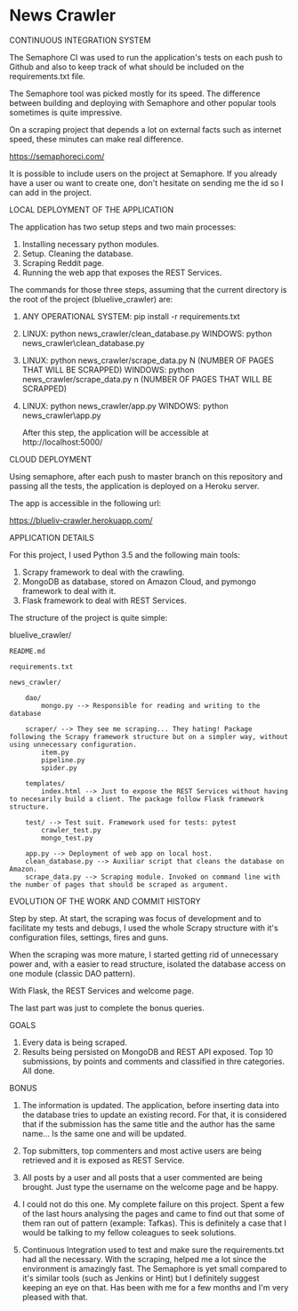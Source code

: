 # News Crawler


CONTINUOUS INTEGRATION SYSTEM

The Semaphore CI was used to run the application's tests on each push to Github
and also to keep track of what should be included on the requirements.txt file.

The Semaphore tool was picked mostly for its speed. The difference between building
and deploying with Semaphore and other popular tools sometimes is quite impressive.

On a scraping project that depends a lot on external facts such as internet speed,
these minutes can make real difference.

https://semaphoreci.com/

It is possible to include users on the project at Semaphore. If you already have
a user ou want to create one, don't hesitate on sending me the id so I can add
in the project.


LOCAL DEPLOYMENT OF THE APPLICATION

The application has two setup steps and two main processes:

1) Installing necessary python modules.
2) Setup. Cleaning the database.
3) Scraping Reddit page.
4) Running the web app that exposes the REST Services.

The commands for those three steps, assuming that the current
directory is the root of the project (bluelive_crawler) are:

1)
	ANY OPERATIONAL SYSTEM: pip install -r requirements.txt
	
2) 
	LINUX: python news_crawler/clean_database.py
	WINDOWS: python news_crawler\clean_database.py
	
3)
	LINUX: python news_crawler/scrape_data.py N (NUMBER OF PAGES THAT WILL BE SCRAPPED)
	WINDOWS: python news_crawler/scrape_data.py n (NUMBER OF PAGES THAT WILL BE SCRAPPED)
	
4)
	LINUX: python news_crawler/app.py
	WINDOWS: python news_crawler\app.py
	
	After this step, the application will be accessible at http://localhost:5000/
	

CLOUD DEPLOYMENT

Using semaphore, after each push to master branch on this repository and passing all the
tests, the application is deployed on a Heroku server.

The app is accessible in the following url:

https://blueliv-crawler.herokuapp.com/


APPLICATION DETAILS

For this project, I used Python 3.5 and the following main tools:

1) Scrapy framework to deal with the crawling. 
2) MongoDB as database, stored on Amazon Cloud, and pymongo framework to deal with it.
3) Flask framework to deal with REST Services.

The structure of the project is quite simple:

bluelive_crawler/
	
	README.md
	
	requirements.txt
	
	news_crawler/
	
		dao/
			mongo.py --> Responsible for reading and writing to the database
		
		scraper/ --> They see me scraping... They hating! Package following the Scrapy framework structure but on a simpler way, without using unnecessary configuration.
			item.py
			pipeline.py
			spider.py
			
		templates/
			index.html --> Just to expose the REST Services without having to necesarily build a client. The package follow Flask framework structure.
			
		test/ --> Test suit. Framework used for tests: pytest
			crawler_test.py
			mongo_test.py
		
		app.py --> Deployment of web app on local host.
		clean_database.py --> Auxiliar script that cleans the database on Amazon.
		scrape_data.py --> Scraping module. Invoked on command line with the number of pages that should be scraped as argument.
		
		
EVOLUTION OF THE WORK AND COMMIT HISTORY

Step by step. At start, the scraping was focus of development and to facilitate my tests and 
debugs, I used the whole Scrapy structure with it's configuration files, settings, fires and guns.

When the scraping was more mature, I started getting rid of unnecessary power and, with a 
easier to read structure, isolated the database access on one module (classic DAO pattern).

With Flask, the REST Services and welcome page.

The last part was just to complete the bonus queries.


GOALS

1) Every data is being scraped.
2) Results being persisted on MongoDB and REST API exposed. Top 10 submissions, by points and comments and classified in thre categories. All done.


BONUS

1) The information is updated. The application, before inserting data into the database tries to update an existing record. For that, it is considered
that if the submission has the same title and the author has the same name... Is the same one and will be updated.

2) Top submitters, top commenters and most active users are being retrieved and it is exposed as REST Service.

3) All posts by a user and all posts that a user commented are being brought. Just type the username on the welcome page and be happy.

4) I could not do this one. My complete failure on this project. Spent a few of the last hours analysing the pages and came to find out
that some of them ran out of pattern (example: Tafkas). This is definitely a case that I would be talking to my fellow coleagues to seek solutions.

5) Continuous Integration used to test and make sure the requirements.txt had all the necessary. With the scraping, helped me a lot
since the environment is amazingly fast. The Semaphore is yet small compared to it's similar tools (such as Jenkins or Hint) but I 
definitely suggest keeping an eye on that. Has been with me for a few months and I'm very pleased with that.
